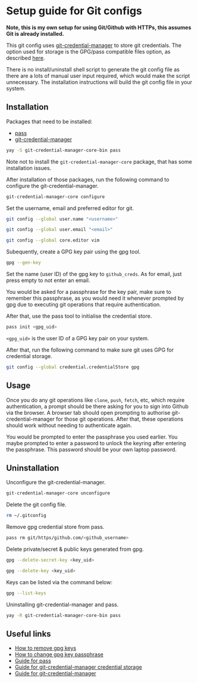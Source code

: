 # Setup guide for Git configs

**Note, this is my own setup for using Git/Github with HTTPs, this assumes Git is already installed.**

This git config uses [git-credential-manager](https://github.com/GitCredentialManager/git-credential-manager) to store git credentials. The option used for storage is the GPG/pass compatible files option, as described [here](https://github.com/GitCredentialManager/git-credential-manager/blob/main/docs/credstores.md).

There is no install/uninstall shell script to generate the git config file as there are a lots of manual user input required, which would make the script unnecessary. The installation instructions will build the git config file in your system.

## Installation

Packages that need to be installed:
- [pass](https://www.passwordstore.org/)
- [git-credential-manager](https://github.com/GitCredentialManager/git-credential-manager)

```sh
yay -S git-credential-manager-core-bin pass
```
Note not to install the `git-credential-manager-core` package, that has some installation issues.

After installation of those packages, run the following command to configure the git-credential-manager.
```sh
git-credential-manager-core configure
```

Set the username, email and preferred editor for git.
```sh
git config --global user.name "<username>"

git config --global user.email "<email>"

git config --global core.editor vim
```

Subequently, create a GPG key pair using the gpg tool.
```sh
gpg --gen-key
```
Set the name (user ID) of the gpg key to `github_creds`. As for email, just press empty to not enter an email.

You would be asked for a passphrase for the key pair, make sure to remember this passphrase, as you would need it whenever prompted by gpg due to executing git operations that require authentication.

After that, use the pass tool to initialise the credential store.
```sh
pass init <gpg_uid>
```
`<gpg_uid>` is the user ID of a GPG key pair on your system.

After that, run the following command to make sure git uses GPG for credential storage.
```sh
git config --global credential.credentialStore gpg
```

## Usage

Once you do any git operations like `clone`, `push`, `fetch`, etc, which require authentication, a prompt should be there asking for you to sign into Github via the browser. A browser tab should open prompting to authorise git-credential-manager for those git operations. After that, these operations should work without needing to authenticate again.

You would be prompted to enter the passphrase you used earlier. You maybe prompted to enter a password to unlock the keyring after entering the passphrase. This password should be your own laptop password.

## Uninstallation

Unconfigure the git-credential-manager.
```sh
git-credential-manager-core unconfigure
```
Delete the git config file.
```sh
rm ~/.gitconfig
```
Remove gpg credential store from pass.
```sh
pass rm git/https/github.com/<github_username>
```
Delete private/secret & public keys generated from gpg.
```sh
gpg --delete-secret-key <key_uid>

gpg --delete-key <key_uid>
```
Keys can be listed via the command below:
```sh
gpg --list-keys
```
Uninstalling git-credential-manager and pass.
```sh
yay -R git-credential-manager-core-bin pass
```
## Useful links

- [How to remove gpg keys](https://blog.chapagain.com.np/gpg-remove-keys-from-your-public-keyring/)
- [How to change gpg key passphrase](https://blog.chapagain.com.np/gpg-how-to-change-edit-private-key-passphrase/)
- [Guide for pass](https://www.passwordstore.org/)
- [Guide for git-credential-manager credential storage](https://github.com/GitCredentialManager/git-credential-manager/blob/main/docs/credstores.md)
- [Guide for git-credential-manager](https://github.com/GitCredentialManager/git-credential-manager)


